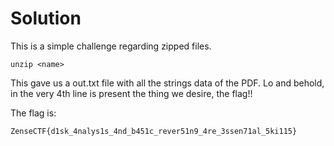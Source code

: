 # Solution

This is a simple challenge regarding zipped files.

```
unzip <name>
```

This gave us a out.txt file with all the strings data of the PDF. Lo and behold, in the very 4th line is present the thing we desire, the flag!!

The flag is:

```
ZenseCTF{d1sk_4nalys1s_4nd_b451c_rever51n9_4re_3ssen71al_5ki115}
```